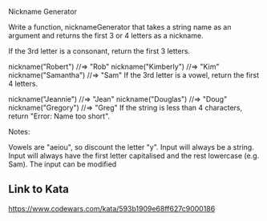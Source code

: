 Nickname Generator

Write a function, nicknameGenerator that takes a string name as an argument and returns the first 3 or 4 letters as a nickname.

If the 3rd letter is a consonant, return the first 3 letters.

nickname("Robert") //=> "Rob"
nickname("Kimberly") //=> "Kim"
nickname("Samantha") //=> "Sam"
If the 3rd letter is a vowel, return the first 4 letters.

nickname("Jeannie") //=> "Jean"
nickname("Douglas") //=> "Doug"
nickname("Gregory") //=> "Greg"
If the string is less than 4 characters, return "Error: Name too short".

Notes:

Vowels are "aeiou", so discount the letter "y".
Input will always be a string.
Input will always have the first letter capitalised and the rest lowercase (e.g. Sam).
The input can be modified

## Link to Kata
https://www.codewars.com/kata/593b1909e68ff627c9000186